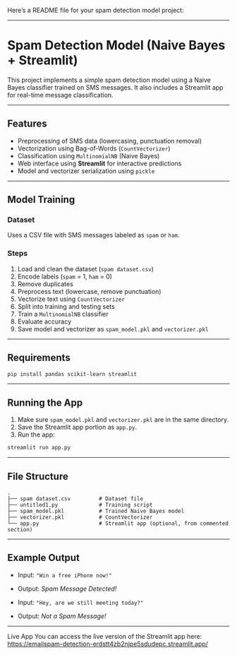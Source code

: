 Here’s a README file for your spam detection model project:

---

# Spam Detection Model (Naive Bayes + Streamlit)

This project implements a simple spam detection model using a Naive Bayes classifier trained on SMS messages. It also includes a Streamlit app for real-time message classification.

---

## Features

* Preprocessing of SMS data (lowercasing, punctuation removal)
* Vectorization using Bag-of-Words (`CountVectorizer`)
* Classification using `MultinomialNB` (Naive Bayes)
* Web interface using **Streamlit** for interactive predictions
* Model and vectorizer serialization using `pickle`

---

## Model Training

### Dataset

Uses a CSV file with SMS messages labeled as `spam` or `ham`.

### Steps

1. Load and clean the dataset (`spam dataset.csv`)
2. Encode labels (`spam` = 1, `ham` = 0)
3. Remove duplicates
4. Preprocess text (lowercase, remove punctuation)
5. Vectorize text using `CountVectorizer`
6. Split into training and testing sets
7. Train a `MultinomialNB` classifier
8. Evaluate accuracy
9. Save model and vectorizer as `spam_model.pkl` and `vectorizer.pkl`

---

## Requirements

```bash
pip install pandas scikit-learn streamlit
```

---

## Running the App

1. Make sure `spam_model.pkl` and `vectorizer.pkl` are in the same directory.
2. Save the Streamlit app portion as `app.py`.
3. Run the app:

```bash
streamlit run app.py
```

---

## File Structure

```
.
├── spam dataset.csv         # Dataset file
├── untitled1.py             # Training script
├── spam_model.pkl           # Trained Naive Bayes model
├── vectorizer.pkl           # CountVectorizer
└── app.py                   # Streamlit app (optional, from commented section)
```

---

## Example Output

* Input: `"Win a free iPhone now!"`

* Output:  *Spam Message Detected!*

* Input: `"Hey, are we still meeting today?"`

* Output:  *Not a Spam Message!*

---

Live App
You can access the live version of the Streamlit app here:
[https://emailspam-detection-erdstt4zb2njpe5sdudepc.streamlit.app/
](url)
